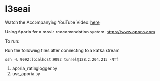 # I3seai
Watch the Accompanying YouTube Video: [here](https://www.youtube.com/watch?v=_GN8-LTqp2g)

Using Aporia for a movie reccomendation system.
https://www.aporia.com

To run:

Run the following files after connecting to a kafka stream
```
ssh -L 9092:localhost:9092 tunnel@128.2.204.215 -NTf
```
1. aporia_ratinglogger.py
2. use_aporia.py
